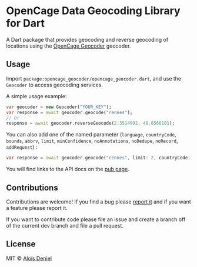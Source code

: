 # OpenCage Data Geocoding Library for Dart

A Dart package that provides geocoding and reverse geocoding of locations using the  [OpenCage Geocoder](http://geocoder.opencagedata.com/)
geocoder. 

## Usage

Import `package:opencage_geocoder/opencage_geocoder.dart`, and use the `Geocoder` to access geocoding services.

A simple usage example:

```dart
var geocoder = new Geocoder("YOUR_KEY");
var response = await geocoder.geocode("rennes");
// Or
response = await geocoder.reverseGeocode(2.3514992, 48.8566101);
```

You can also add one of the named parameter (`language`, `countryCode`, `bounds`, `abbrv`, `limit`, `minConfidence`, `noAnnotations`, `noDedupe`, `noRecord`, `addRequest`) :

```dart
var response = await geocoder.geocode("rennes", limit: 2, countryCode: "fr");
```

You will find links to the API docs on the [pub page](https://pub.dartlang.org/packages/opencage_geocoder).

## Contributions

Contributions are welcome! If you find a bug please [report it][tracker] and if you want a feature please report it.

If you want to contribute code please file an issue and create a branch off of the current dev branch and file a pull request.

[tracker]: https://github.com/aloisdeniel/dart-opencage-geocoder/issues

## License

MIT © [Aloïs Deniel](http://aloisdeniel.github.io)
